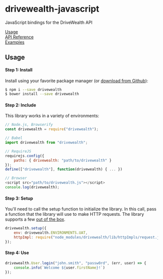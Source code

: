 # drivewealth-javascript

JavaScript bindings for the DriveWealth API

[Usage](#usage)  
[API Reference](https://github.com/DriveWealth/drivewealth-javascript/wiki)  
[Examples](https://github.com/DriveWealth/drivewealth-javascript/tree/master/examples)

## Usage

#### Step 1: Install

Install using your favorite package manager (or [download from Github](https://github.com/DriveWealth/drivewealth-javascript/tree/master/lib)):

```bash
$ npm i --save drivewealth
$ bower install --save drivewealth
```

#### Step 2: Include

This library works in a variety of environments:

```javascript
// Node.js, Browserify
const drivewealth = require("drivewealth");

// Babel
import drivewealth from "drivewealth";

// RequireJS
requirejs.config({
    paths: { drivewealth: "path/to/drivewealth" }
});
define(["drivewealth"], function(drivewealth) { ... })

// Browser
<script src="path/to/drivewealth.js"></script>
console.log(drivewealth);
```

#### Step 3: Setup

You'll need to call the setup function to initialize the library. In this call, pass a function that the library will use to make HTTP requests. The library supports a few [out of the box](https://github.com/DriveWealth/drivewealth-javascript/wiki/HTTP-Implementations).

```javascript
drivewealth.setup({
    env: drivewealth.ENVIRONMENTS.UAT,
    httpImpl: require("node_modules/drivewealth/lib/httpImpls/request.js")
});
```

#### Step 4: Use

```javascript
drivewealth.User.login("john.smith", "passw0rd", (err, user) => {
    console.info(`Welcome ${user.firstName}!`)
});
```
